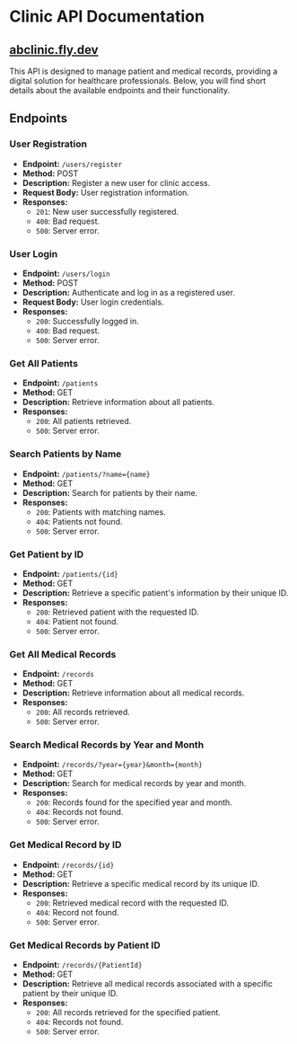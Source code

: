 # Clinic API Documentation

## [abclinic.fly.dev](https://abclinic.fly.dev/)

This API is designed to manage patient and medical records, providing a digital solution for healthcare professionals. Below, you will find short details about the available endpoints and their functionality.

## Endpoints

### User Registration

- **Endpoint:** `/users/register`
- **Method:** POST
- **Description:** Register a new user for clinic access.
- **Request Body:** User registration information.
- **Responses:**
  - `201`: New user successfully registered.
  - `400`: Bad request.
  - `500`: Server error.

### User Login

- **Endpoint:** `/users/login`
- **Method:** POST
- **Description:** Authenticate and log in as a registered user.
- **Request Body:** User login credentials.
- **Responses:**
  - `200`: Successfully logged in.
  - `400`: Bad request.
  - `500`: Server error.

### Get All Patients

- **Endpoint:** `/patients`
- **Method:** GET
- **Description:** Retrieve information about all patients.
- **Responses:**
  - `200`: All patients retrieved.
  - `500`: Server error.

### Search Patients by Name

- **Endpoint:** `/patients/?name={name}`
- **Method:** GET
- **Description:** Search for patients by their name.
- **Responses:**
  - `200`: Patients with matching names.
  - `404`: Patients not found.
  - `500`: Server error.

### Get Patient by ID

- **Endpoint:** `/patients/{id}`
- **Method:** GET
- **Description:** Retrieve a specific patient's information by their unique ID.
- **Responses:**
  - `200`: Retrieved patient with the requested ID.
  - `404`: Patient not found.
  - `500`: Server error.

### Get All Medical Records

- **Endpoint:** `/records`
- **Method:** GET
- **Description:** Retrieve information about all medical records.
- **Responses:**
  - `200`: All records retrieved.
  - `500`: Server error.

### Search Medical Records by Year and Month

- **Endpoint:** `/records/?year={year}&month={month}`
- **Method:** GET
- **Description:** Search for medical records by year and month.
- **Responses:**
  - `200`: Records found for the specified year and month.
  - `404`: Records not found.
  - `500`: Server error.

### Get Medical Record by ID

- **Endpoint:** `/records/{id}`
- **Method:** GET
- **Description:** Retrieve a specific medical record by its unique ID.
- **Responses:**
  - `200`: Retrieved medical record with the requested ID.
  - `404`: Record not found.
  - `500`: Server error.

### Get Medical Records by Patient ID

- **Endpoint:** `/records/{PatientId}`
- **Method:** GET
- **Description:** Retrieve all medical records associated with a specific patient by their unique ID.
- **Responses:**
  - `200`: All records retrieved for the specified patient.
  - `404`: Records not found.
  - `500`: Server error.